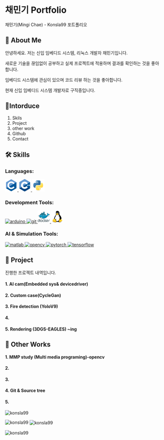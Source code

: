 
# 채민기 Portfolio

채민기(Mingi Chae) - Konsla99 포트폴리오


## 🚀 About Me

안녕하세요. 
저는 신입 임베디드 시스템, 리눅스 개발자
채민기입니다.

새로운 기술을 끊임없이 공부하고 실제 프로젝트에 적용하며 결과를 확인하는 것을 좋아합니다.

임베디드 시스템에 관심이 있으며 코드 리뷰 하는 것을 좋아합니다.

현재 신입 임베디드 시스템
개발자로 구직중입니다.


##  👋Intorduce

1. Skils
2. Project
3. other work
4. Github  
5. Contact



## 🛠 Skills

<h3 align="left">Languages:</h3>
<p align="left">
  <a href="https://www.cprogramming.com/" target="_blank" rel="noreferrer"> <img src="https://raw.githubusercontent.com/devicons/devicon/master/icons/c/c-original.svg" alt="c" width="40" height="40"/> </a>
  <a href="https://www.w3schools.com/cpp/" target="_blank" rel="noreferrer"> <img src="https://raw.githubusercontent.com/devicons/devicon/master/icons/cplusplus/cplusplus-original.svg" alt="cplusplus" width="40" height="40"/> </a>
  <a href="https://www.python.org" target="_blank" rel="noreferrer"> <img src="https://raw.githubusercontent.com/devicons/devicon/master/icons/python/python-original.svg" alt="python" width="40" height="40"/> </a>
</p>

<h3 align="left">Development Tools:</h3>
<p align="left">
  <a href="https://www.arduino.cc/" target="_blank" rel="noreferrer"> <img src="https://cdn.worldvectorlogo.com/logos/arduino-1.svg" alt="arduino" width="40" height="40"/> </a>
  <a href="https://git-scm.com/" target="_blank" rel="noreferrer"> <img src="https://www.vectorlogo.zone/logos/git-scm/git-scm-icon.svg" alt="git" width="40" height="40"/> </a>
  <a href="https://www.docker.com/" target="_blank" rel="noreferrer"> <img src="https://raw.githubusercontent.com/devicons/devicon/master/icons/docker/docker-original-wordmark.svg" alt="docker" width="40" height="40"/> </a>
  <a href="https://www.linux.org/" target="_blank" rel="noreferrer"> <img src="https://raw.githubusercontent.com/devicons/devicon/master/icons/linux/linux-original.svg" alt="linux" width="40" height="40"/> </a>
</p>

<h3 align="left">AI & Simulation Tools:</h3>
<p align="left">
  <a href="https://www.mathworks.com/" target="_blank" rel="noreferrer"> <img src="https://upload.wikimedia.org/wikipedia/commons/2/21/Matlab_Logo.png" alt="matlab" width="40" height="40"/> </a>
  <a href="https://opencv.org/" target="_blank" rel="noreferrer"> <img src="https://www.vectorlogo.zone/logos/opencv/opencv-icon.svg" alt="opencv" width="40" height="40"/> </a>
  <a href="https://pytorch.org/" target="_blank" rel="noreferrer"> <img src="https://www.vectorlogo.zone/logos/pytorch/pytorch-icon.svg" alt="pytorch" width="40" height="40"/> </a>
  <a href="https://www.tensorflow.org" target="_blank" rel="noreferrer"> <img src="https://www.vectorlogo.zone/logos/tensorflow/tensorflow-icon.svg" alt="tensorflow" width="40" height="40"/> </a>
</p>




## 📝 Project

진행한 프로젝트 내역입니다.

#### 1. AI cam(Embedded sys& devicedriver)

#### 2. Custom case(CycleGan)

#### 3. Fire detection (YoloV9)

#### 4. 

#### 5.  Rendering (3DGS-EAGLES) ~ing


## 📝 Other Works

#### 1. MMP study (Multi media programing)-opencv

#### 2. 

#### 3.

#### 4. Git & Source tree

#### 5.




<p align="left"> <img src="https://komarev.com/ghpvc/?username=konsla99&label=Profile%20views&color=0e75b6&style=flat" alt="konsla99" /> </p>



<p><img align="left" src="https://github-readme-stats.vercel.app/api/top-langs?username=konsla99&show_icons=true&locale=en&layout=compact" alt="konsla99" /></p>

<p>&nbsp;<img align="center" src="https://github-readme-stats.vercel.app/api?username=konsla99&show_icons=true&locale=en" alt="konsla99" /></p>

<p><img align="center" src="https://github-readme-streak-stats.herokuapp.com/?user=konsla99&" alt="konsla99" /></p>
